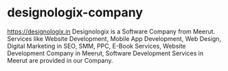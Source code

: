 # designologix-company
https://designologix.in
Designologix is a Software Company from Meerut. Services like Website Development, Mobile App Development, Web Design, Digital Marketing in SEO,  SMM, PPC, E-Book Services, Website Development Company in Meerut, Software Development Services in Meerut are provided in our Company.
